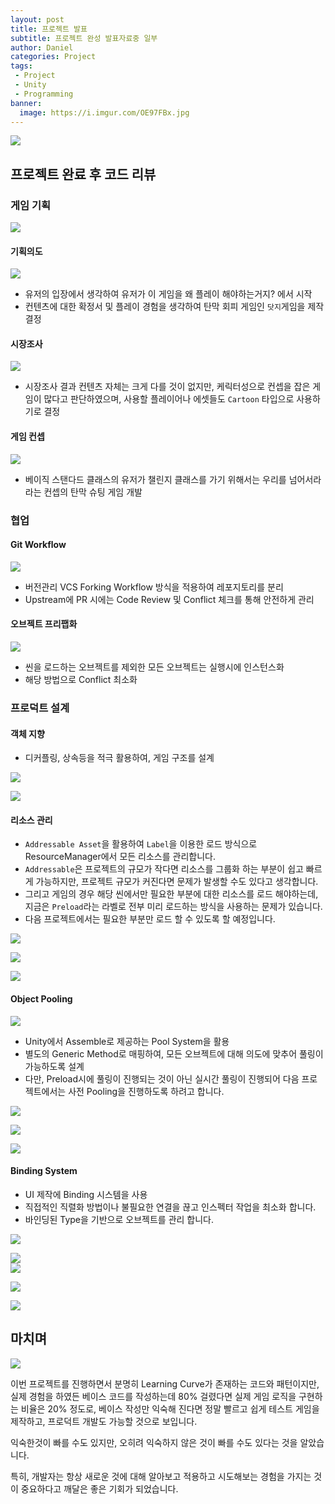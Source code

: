 ```yaml
---
layout: post
title: 프로젝트 발표
subtitle: 프로젝트 완성 발표자료중 일부
author: Daniel
categories: Project
tags: 
 - Project
 - Unity
 - Programming
banner:
  image: https://i.imgur.com/OE97FBx.jpg
---
```

![](https://teamsparta.notion.site/image/https%3A%2F%2Fs3-us-west-2.amazonaws.com%2Fsecure.notion-static.com%2F573d499f-80ac-4e49-a243-d5079503ca40%2F3.png?table=block&id=d5e15def-1ac2-420f-9c62-49b36a9a637e&spaceId=83c75a39-3aba-4ba4-a792-7aefe4b07895&width=2000&userId=&cache=v2)

프로젝트 완료 후 코드 리뷰
--

### 게임 기획

![](https://i.imgur.com/F01772e.jpg)

#### 기획의도

![](https://i.imgur.com/MKsootl.jpg)

- 유저의 입장에서 생각하여 유저가 이 게임을 왜 플레이 해야하는거지? 에서 시작
- 컨텐츠에 대한 확정서 및 플레이 경험을 생각하여 탄막 회피 게임인 `닷지`게임을 제작 결정

#### 시장조사

![](https://i.imgur.com/YDL4hqN.jpg)

- 시장조사 결과 컨텐츠 자체는 크게 다를 것이 없지만, 케릭터성으로 컨셉을 잡은 게임이 많다고 판단하였으며, 사용할 플레이어나 에셋들도 `Cartoon` 타입으로 사용하기로 결정

#### 게임 컨셉

![](https://i.imgur.com/qoOZvsk.jpg)

- 베이직 스탠다드 클래스의 유저가 챌린지 클래스를 가기 위해서는 우리를 넘어서라 라는 컨셉의 탄막 슈팅 게임 개발

### 협업

#### Git Workflow

![](https://i.imgur.com/uNBQIql.jpg)

- 버전관리 VCS Forking Workflow 방식을 적용하여 레포지토리를 분리
- Upstream에 PR 시에는 Code Review 및 Conflict 체크를 통해 안전하게 관리

#### 오브젝트 프리팹화

![](https://i.imgur.com/fNGZVT4.jpg)

- 씬을 로드하는 오브젝트를 제외한 모든 오브젝트는 실행시에 인스턴스화
- 해당 방법으로 Conflict 최소화

### 프로덕트 설계

#### 객체 지향

- 디커플링, 상속등을 적극 활용하여, 게임 구조를 설계 

![](https://i.imgur.com/gXZjyfF.jpg)

![](https://i.imgur.com/9dHkvof.jpg)

#### 리소스 관리

- `Addressable Asset`을 활용하여 `Label`을 이용한 로드 방식으로 ResourceManager에서 모든 리소스를 관리합니다.
- `Addressable`은 프로젝트의 규모가 작다면 리소스를 그룹화 하는 부분이 쉽고 빠르게 가능하지만, 프로젝트 규모가 커진다면 문제가 발생할 수도 있다고 생각합니다.
- 그리고 게임의 경우 해당 씬에서만 필요한 부분에 대한 리소스를 로드 해야하는데, 지금은 `Preload`라는 라벨로 전부 미리 로드하는 방식을 사용하는 문제가 있습니다.
- 다음 프로젝트에서는 필요한 부분만 로드 할 수 있도록 할 예정입니다.

![](https://i.imgur.com/SUfwzQD.jpg)

![](https://i.imgur.com/AFkXxZI.jpg)

![](https://i.imgur.com/tWdgakB.jpg)

#### Object Pooling

![](https://i.imgur.com/YjnYjAH.jpg)

- Unity에서 Assemble로 제공하는 Pool System을 활용
- 별도의 Generic Method로 매핑하여, 모든 오브젝트에 대해 의도에 맞추어 풀링이 가능하도록 설계
- 다만, Preload시에 풀링이 진행되는 것이 아닌 실시간 풀링이 진행되어 다음 프로젝트에서는 사전 Pooling을 진행하도록 하려고 합니다.

![](https://i.imgur.com/zWH8SLc.jpg)

![](https://i.imgur.com/M0ltha3.jpg)

![](https://i.imgur.com/GSme1jR.jpg)

#### Binding System

- UI 제작에 Binding 시스템을 사용
- 직접적인 직렬화 방법이나 불필요한 연결을 끊고 인스펙터 작업을 최소화 합니다.
- 바인딩된 Type을 기반으로 오브젝트를 관리 합니다.

![](https://i.imgur.com/hZzdCyj.jpg)

![](https://i.imgur.com/TlKZxXL.jpg)
\
![](https://i.imgur.com/4Ak0qjw.jpg)

![](https://i.imgur.com/kNvPtQF.jpg)

![](https://i.imgur.com/QRlyLMV.jpg)


마치며
--
![](https://i.imgur.com/PIAFtUZ.jpg)

이번 프로젝트를 진행하면서 분명히 Learning Curve가 존재하는 코드와 패턴이지만,
실제 경험을 하였든 베이스 코드를 작성하는데 80% 걸렸다면 실제 게임 로직을 구현하는 비율은 20% 정도로, 베이스 작성만 익숙해 진다면 정말 빨르고 쉽게 테스트 게임을 제작하고, 
프로덕트 개발도 가능할 것으로 보입니다.

익숙한것이 빠를 수도 있지만, 오히려 익숙하지 않은 것이 빠를 수도 있다는 것을 알았습니다.

특히, 개발자는 항상 새로운 것에 대해 알아보고 적용하고 시도해보는 경험을 가지는 것이 중요하다고 깨달은 좋은 기회가 되었습니다.